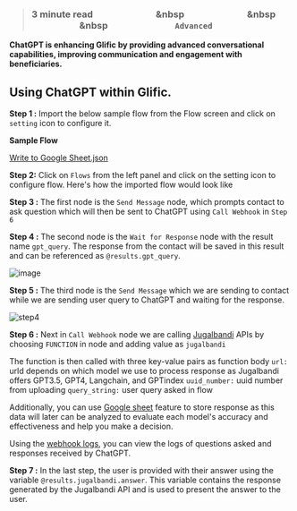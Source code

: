 > ### **3 minute read &nbsp; &nbsp; &nbsp; &nbsp; &nbsp; &nbsp; &nbsp; &nbsp; &nbsp; &nbsp; &nbsp; &nbsp; &nbsp; &nbsp; &nbsp &nbsp; &nbsp; &nbsp; &nbsp; &nbsp; &nbsp; &nbsp; &nbsp; &nbsp; &nbsp; &nbsp; &nbsp; &nbsp; &nbsp; &nbsp &nbsp; &nbsp; &nbsp; &nbsp; &nbsp; &nbsp; &nbsp; &nbsp; &nbsp; &nbsp; &nbsp; &nbsp; &nbsp; &nbsp; &nbsp &nbsp; &nbsp; &nbsp; &nbsp; &nbsp; &nbsp; &nbsp; &nbsp; &nbsp; &nbsp; &nbsp; &nbsp; &nbsp; &nbsp; &nbsp; `Advanced`**

**ChatGPT is enhancing Glific by providing advanced conversational capabilities, improving communication and engagement with beneficiaries.**

## Using ChatGPT within Glific.

**Step 1 :** Import the below sample flow from the Flow screen and click on `setting` icon to configure it.

**Sample Flow**

[Write to Google Sheet.json](https://raw.githubusercontent.com/glific/docs/main/docs/3.%20Flows/3.%20Flow%20Features/write_to_sheet.json)

**Step 2:** Click on `Flows` from the left panel and click on the setting icon to configure flow. Here's how the imported flow would look like

**Step 3 :** The first node is the `Send Message` node, which prompts contact to ask question which will then be sent to ChatGPT using `Call Webhook` in `Step 6`

**Step 4 :** The second node is the `Wait for Response` node with the result name `gpt_query`. The response from the contact will be saved in this result and can be referenced as `@results.gpt_query`.

![image](https://github.com/glific/docs/assets/90472056/4a1d7f26-9996-46c8-a8d3-71b3d8af1af1)

**Step 5 :** The third node is the `Send Message` which we are sending to contact while we are sending user query to ChatGPT and waiting for the response.

![step4](https://github.com/glific/docs/assets/90472056/2fb9f69d-5db1-4d53-b3ab-46646d7bd20f)

**Step 6 :** Next in `Call Webhook` node we are calling [Jugalbandi](https://www.jugalbandi.ai/) APIs by choosing `FUNCTION` in node and adding value as `jugalbandi`

The function is then called with three key-value pairs as function body
`url:` urld depends on which model we use to process response as Jugalbandi offers GPT3.5, GPT4, Langchain, and GPTindex
`uuid_number:` uuid number from uploading
`query_string:` user query asked in flow

Additionally, you can use [Google sheet](https://glific.github.io/docs/docs/Product%20Features/Flows/Flow%20Actions/Link%20Google%20Sheets/) feature to store response as this data will later can be analyzed to evaluate each model's accuracy and effectiveness and help you make a decision.

Using the [webhook logs](https://cc.tides.coloredcow.com/webhook-logs), you can view the logs of questions asked and responses received by ChatGPT.

**Step 7 :** In the last step, the user is provided with their answer using the variable `@results.jugalbandi.answer`. This variable contains the response generated by the Jugalbandi API and is used to present the answer to the user.
